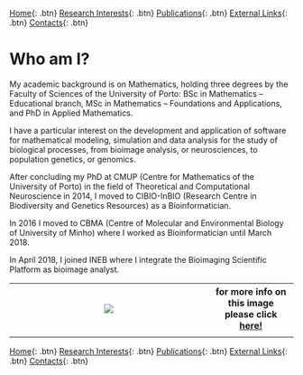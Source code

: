 [Home](https://econdesousa.github.io){: .btn}
[Research Interests](https://econdesousa.github.io/ResearchInterests){: .btn}
[Publications](https://econdesousa.github.io/Publications){: .btn}
[External Links](https://econdesousa.github.io/Links){: .btn}
[Contacts](https://econdesousa.github.io/Contacts){: .btn}




# Who am I?

My academic background is on Mathematics, holding three degrees by the Faculty of Sciences of the University of Porto: BSc in Mathematics – Educational branch, MSc in Mathematics – Foundations and Applications, and PhD in Applied Mathematics.

I have a particular interest on the development and application of software for mathematical modeling, simulation and data analysis for the study of biological processes, from bioimage analysis, or neurosciences, to population genetics, or genomics.

After concluding my PhD at CMUP (Centre for Mathematics of the University of Porto) in the field of Theoretical and Computational Neuroscience in 2014, I moved to CIBIO-InBIO (Research Centre in Biodiversity and Genetics Resources) as a Bioinformatician.

In 2016 I moved to CBMA (Centre of Molecular and Environmental Biology of University of Minho) where I worked as Bioinformatician until March 2018.

In April 2018, I joined INEB where I integrate the Bioimaging Scientific Platform as bioimage analyst.
   
 
<table style="width:100%">
  <tr>
    <th><img src="https://econdesousa.github.io/assets/008_passe.gif"></th>
    <th>for more info on this image please click <a href="https://github.com/econdesousa/ImageAnalysis/tree/master/gifWithOverlay">here!</a> </th>
  </tr>
  <tr>
	<td width="70%"></td>
	<td width="30%"></td>
  </tr>
  
</table>


[Home](https://econdesousa.github.io){: .btn}
[Research Interests](https://econdesousa.github.io/ResearchInterests){: .btn}
[Publications](https://econdesousa.github.io/Publications){: .btn}
[External Links](https://econdesousa.github.io/Links){: .btn}
[Contacts](https://econdesousa.github.io/Contacts){: .btn}